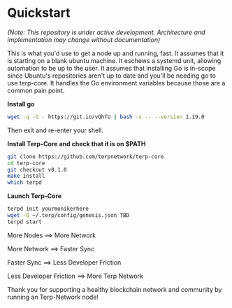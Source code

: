 # Quickstart
_(Note: This repository is under active development. Architecture and implementation may change without documentation)_

This is what you'd use to get a node up and running, fast. It assumes that it is starting on a blank ubuntu machine.  It eschews a systemd unit, allowing automation to be up to the user.  It assumes that installing Go is in-scope since Ubuntu's repositories aren't up to date and you'll be needing go to use terp-core.  It handles the Go environment variables because those are a common pain point.

**Install go**
```bash
wget -q -O - https://git.io/vQhTU | bash -s -- --version 1.19.0
```

Then exit and re-enter your shell.

**Install Terp-Core and check that it is on $PATH**
```bash
git clone https://github.com/terpnetwork/terp-core
cd terp-core
git checkout v0.1.0
make install
which terpd
```

**Launch Terp-Core**
```bash
terpd init yourmonikerhere
wget -O ~/.terp/config/genesis.json TBD
terpd start
```

More Nodes ==> More Network

More Network ==> Faster Sync

Faster Sync ==> Less Developer Friction

Less Developer Friction ==> More Terp Network

Thank you for supporting a healthy blockchain network and community by running an Terp-Network node!
